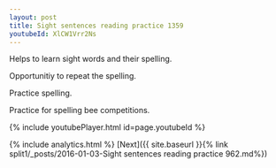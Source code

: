 ```yaml
---
layout: post
title: Sight sentences reading practice 1359
youtubeId: XlCW1Vrr2Ns
---
```

 
 
Helps to learn sight words and their spelling.

Opportunitiy to repeat the spelling. 

Practice spelling. 
 
Practice for spelling bee competitions. 
 
{% include youtubePlayer.html id=page.youtubeId %}
 
 
{% include analytics.html %} 
[Next]({{ site.baseurl }}{% link  split1/_posts/2016-01-03-Sight sentences reading practice 962.md%})
 
